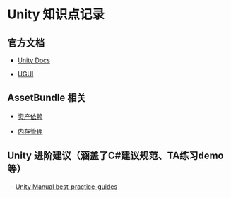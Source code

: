 # Unity 知识点记录

## 官方文档

- [Unity Docs](https://docs.unity.com/)

- [UGUI](https://docs.unity3d.com/Packages/com.unity.ugui@1.0/manual/index.html)

## AssetBundle 相关

- [资产依赖](https://docs.unity3d.com/Packages/com.unity.addressables@2.0/manual/AssetDependencies.html)

- [内存管理](https://docs.unity3d.com/Packages/com.unity.addressables@1.18/manual/MemoryManagement.html)

  

## Unity 进阶建议（涵盖了C#建议规范、TA练习demo等）

  - [Unity Manual best-practice-guides](https://docs.unity3d.com/cn/2022.3/Manual/best-practice-guides.html)